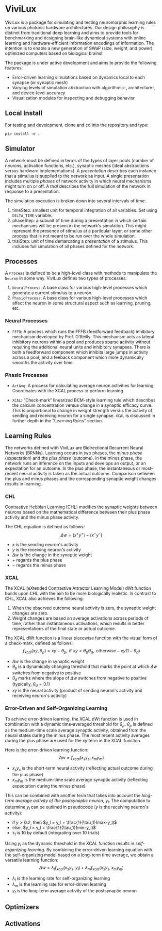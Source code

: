 # ViviLux

ViviLux is a package for simulating and testing neuromorphic learning rules on various photonic hardware architectures. Our design philosophy is distinct from traditional deep learning and aims to provide tools for benchmarking and designing brain-like dynamical systems with online learning and hardware-efficient information encodings of information. The intention is to enable a new generation of SWaP (size, weight, and power) optimized computers based on biological brains!

The package is under active development and aims to provide the following features:
- Error-driven learning simulations based on dynamics local to each synapse (or synaptic mesh)
- Varying levels of simulation abstraction with algorithmic-, architecture-, and device-level accuracy
- Visualization modules for inspecting and debugging behavior

## Local Install

For testing and development, clone and cd into the repository and type:

~~~ 
pip install -e .
~~~


## Simulator

A network must be defined in terms of the types of layer pools (number of neurons, activation functions, etc.), synaptic meshes (ideal abstractions versus hardware implementations). A *presentation* describes each instance that a stimulus is supplied to the network as input. A single presentation includes multiple *phases* of network activity in which neural mechanisms might turn on or off. A *trial* describes the full simulation of the network in response to a presentation. 

The simulation execution is broken down into several intervals of time:
1. timeStep: smallest unit for temporal integration of all variables. Set using `DELTA_TIME` variable.
2. phaseStep: a subunit of time during a presentation in which certain mechanisms will be present in the network's simulation. This might represent the presence of stimulus at a particular layer, or some other process that is not meant to be run over the whole simulation.
3. trialStep: unit of time demarcating a *presentation* of a stimulus. This includes full simulation of all phases defined for the network.


## Processes

A `Process` is defined to be a high-level class with methods to manipulate the `Neuron` in some way. ViviLux defines two types of processes:

1. `NeuralProcess`: A base class for various high-level processes which generate a current stimulus to a neuron.
2. `PhasicProcess`: A base class for various high-level processes which affect the neuron in
        some structural aspect such as learning, pruning, etc.

### Neural Processes

- `FFFB`: A process which runs the FFFB (feedforward feedback) inhibitory mechanism developed by Prof.
        O'Reilly. This mechanism acts as lateral inhibitory neurons within a
        pool and produces sparse activity without requiring the additional 
        neural units and inhibitory synapses. There is both a feedforward component which inhibits large jumps in activity across a pool, and a feeback component which more dynamically smooths the activity over time.

### Phasic Processes
- `ActAvg`: A process for calculating average neuron activities for learning.
        Coordinates with the XCAL process to perform learning.

- `XCAL`: "Check-mark" linearized BCM-style learning rule which
            describes the calcium concentration versus change in a synaptic
            efficacy curve. This is proportional to change in weight strength
            versus the activity of sending and receiving neuron for a single
            synapse. `XCAL` is discussed in further depth in the "Learning Rules" section.

## Learning Rules

The networks defined with ViviLux are Bidirectional Recurrent Neural Networks (BRNNs). Learning occurs in two phases, the *minus phase* (expectation) and the *plus phase* (outcome). In the minus phase, the network runs an inference on the inputs and develops an output, or an expectation for an outcome. In the plus phase, the instantaneous or most-recent neural activity is taken as the actual outcome. Comparison between the plus and minus phases and the corresponding synaptic weight changes results in learning.

### CHL

Contrastive Hebbian Learning (CHL) modifies the synaptic weights between neurons based on the mathematical difference between their plus phase activity and the minus phase activity.

The CHL equation is defined as follows: $$\Delta w = (x^+ y^+) - (x^- y^-)$$

- $x$ is the sending neuron's activity
- $y$ is the receiving neuron's activity
- $\Delta w$ is the change in the synaptic weight
- $+$ regards the plus phase
- $-$ regards the minus phase

### XCAL 

The XCAL (eXtended Contrastive Attractor Learning Model) dWt function builds upon CHL with the aim to be more biologically realistic. In contrast to CHL, XCAL also achieves the following:

1. When the observed outcome neural activity is zero, the synaptic weight changes are zero.
2. Weight changes are based on average activations across periods of time, rather than instantaneous activations, which results in better representations of the final state or actual outcome.

The XCAL dWt function is a linear piecewise function with the visual form of a check-mark, defined as follows: 
$$f_{xcal}(xy, \theta_p) = xy-\theta_p, \text{ if } xy > \theta_p \theta_d, \text{  otherwise} -xy(1- \theta_d)$$ 

- $\Delta w$ is the change in synaptic weight
- $\theta_p$ is a dynamically changing threshold that marks the point at which $\Delta w$ switches from negative to positive
- $\theta_d$ marks where the slope of $\Delta w$ switches from negative to positive (typically, $\theta_d = 0.1$)
- $xy$ is the neural activity (product of sending neuron's activity and receiving neuron's activity)

### Error-Driven and Self-Organizing Learning

To achieve error-driven learning, the XCAL dWt function is used in combination with a dynamic time-averaged threshold for $\theta_p$. $\theta_p$ is defined as the medium-time scale average synaptic activity, obtained from the neural states during the minus phase. The most recent activity averages during the plus phase are used for the $xy$ term in the XCAL function.

Here is the error-driven learning function: $$\Delta w = f_{xcal}(x_sy_s, x_my_m)$$

- $x_sy_s$ is the short-term neural activity (reflecting actual outcome during the plus phase)
- $x_my_m$ is the medium-time scale average synaptic activity (reflecting expectation during the minus phase)

This can be combined with another term that takes into account the *long-term average activity of the postsynaptic neuron*, $y_l$. The computation to determine $y_l$ can be outlined in pseudocode ($y$ is the receiving neuron's activity):

- if $y > 0.2$, then $y_l = y_l + \frac{1}{\tau_1}(max-y_l)$
- else, $y_l = y_l + \frac{1}{\tau_1}(min-y_l)$
- $\tau_1$ is 10 by default (integrating over 10 trials)

Using $y_l$ as the dynamic threshold in the XCAL function results in *self-organizing learning*. By combining the error-driven learning equation with the self-organizing model based on a long-term time average, we obtain a versatile learning function: $$\Delta w = \lambda_l f_{xcal}(x_sy_s, y_l) + \lambda_m f_{xcal}(x_sy_s, x_my_m)$$

- $\lambda_l$ is the learning rate for self-organizing learning
- $\lambda_m$ is the learning rate for error-driven learning
- $y_l$ is the long-term average activity of the postsynaptic neuron


## Optimizers

## Activations
